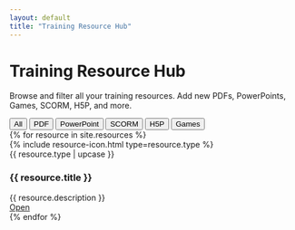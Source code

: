 ```yaml
---
layout: default
title: "Training Resource Hub"
---
```


<link rel="stylesheet" href="{{ '/assets/css/resources.css' | relative_url }}">

<h1>Training Resource Hub</h1>
<p>Browse and filter all your training resources. Add new PDFs, PowerPoints, Games, SCORM, H5P, and more.</p>

<div class="filter-bar">
  <button class="filter-btn active" data-type="all">All</button>
  <button class="filter-btn" data-type="pdf">PDF</button>
  <button class="filter-btn" data-type="ppt">PowerPoint</button>
  <button class="filter-btn" data-type="scorm">SCORM</button>
  <button class="filter-btn" data-type="h5p">H5P</button>
  <button class="filter-btn" data-type="html">Games</button>
</div>

<div class="resources-grid" id="resourceGrid">
  {% for resource in site.resources %}
    <div class="resource-card" data-type="{{ resource.type }}">
      <div class="icon">{% include resource-icon.html type=resource.type %}</div>
      <div class="type">{{ resource.type | upcase }}</div>
      <h3>{{ resource.title }}</h3>
      <div class="desc">{{ resource.description }}</div>
      <a class="btn" href="{{ resource.file | relative_url }}" target="_blank" rel="noopener">Open</a>
    </div>
  {% endfor %}
</div>

<script>
// Filter bar
const filterBtns = document.querySelectorAll('.filter-btn');
const cards = document.querySelectorAll('.resource-card');
filterBtns.forEach(btn => {
  btn.addEventListener('click', () => {
    filterBtns.forEach(b => b.classList.remove('active'));
    btn.classList.add('active');
    const type = btn.dataset.type;
    cards.forEach(card => {
      card.style.display = (type === 'all' || card.dataset.type === type) ? '' : 'none';
    });
  });
});
</script>
